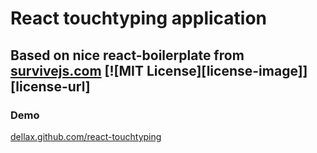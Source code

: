 # React touchtyping application
Based on nice react-boilerplate from [survivejs.com](http://survivejs.com/)
[![MIT License][license-image]][license-url]
---
### Demo
[dellax.github.com/react-touchtyping](http://dellax.github.io/react-touchtyping)
